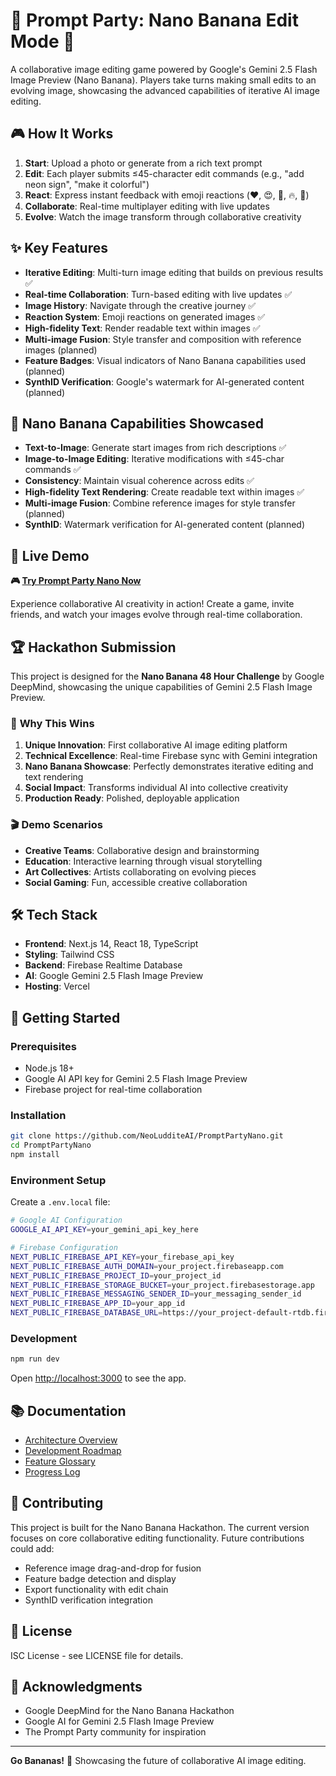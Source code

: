 # 🍌 Prompt Party: Nano Banana Edit Mode 🧪

A collaborative image editing game powered by Google's Gemini 2.5 Flash Image Preview (Nano Banana). Players take turns making small edits to an evolving image, showcasing the advanced capabilities of iterative AI image editing.

## 🎮 How It Works

1. **Start**: Upload a photo or generate from a rich text prompt
2. **Edit**: Each player submits ≤45-character edit commands (e.g., "add neon sign", "make it colorful")
3. **React**: Express instant feedback with emoji reactions (❤️, 😍, 🎨, 🔥, 👏)
4. **Collaborate**: Real-time multiplayer editing with live updates
5. **Evolve**: Watch the image transform through collaborative creativity

## ✨ Key Features

- **Iterative Editing**: Multi-turn image editing that builds on previous results ✅
- **Real-time Collaboration**: Turn-based editing with live updates ✅
- **Image History**: Navigate through the creative journey ✅
- **Reaction System**: Emoji reactions on generated images ✅
- **High-fidelity Text**: Render readable text within images ✅
- **Multi-image Fusion**: Style transfer and composition with reference images (planned)
- **Feature Badges**: Visual indicators of Nano Banana capabilities used (planned)
- **SynthID Verification**: Google's watermark for AI-generated content (planned)

## 🍌 Nano Banana Capabilities Showcased

- **Text-to-Image**: Generate start images from rich descriptions ✅
- **Image-to-Image Editing**: Iterative modifications with ≤45-char commands ✅
- **Consistency**: Maintain visual coherence across edits ✅
- **High-fidelity Text Rendering**: Create readable text within images ✅
- **Multi-image Fusion**: Combine reference images for style transfer (planned)
- **SynthID**: Watermark verification for AI-generated content (planned)

## 🚀 Live Demo

**🎮 [Try Prompt Party Nano Now](https://prompt-party-nano.vercel.app/)**

Experience collaborative AI creativity in action! Create a game, invite friends, and watch your images evolve through real-time collaboration.

## 🏆 Hackathon Submission

This project is designed for the **Nano Banana 48 Hour Challenge** by Google DeepMind, showcasing the unique capabilities of Gemini 2.5 Flash Image Preview.

### 🎯 **Why This Wins**

1. **Unique Innovation**: First collaborative AI image editing platform
2. **Technical Excellence**: Real-time Firebase sync with Gemini integration
3. **Nano Banana Showcase**: Perfectly demonstrates iterative editing and text rendering
4. **Social Impact**: Transforms individual AI into collective creativity
5. **Production Ready**: Polished, deployable application

### 🎬 **Demo Scenarios**

- **Creative Teams**: Collaborative design and brainstorming
- **Education**: Interactive learning through visual storytelling
- **Art Collectives**: Artists collaborating on evolving pieces
- **Social Gaming**: Fun, accessible creative collaboration

## 🛠️ Tech Stack

- **Frontend**: Next.js 14, React 18, TypeScript
- **Styling**: Tailwind CSS
- **Backend**: Firebase Realtime Database
- **AI**: Google Gemini 2.5 Flash Image Preview
- **Hosting**: Vercel

## 🚀 Getting Started

### Prerequisites

- Node.js 18+ 
- Google AI API key for Gemini 2.5 Flash Image Preview
- Firebase project for real-time collaboration

### Installation

```bash
git clone https://github.com/NeoLudditeAI/PromptPartyNano.git
cd PromptPartyNano
npm install
```

### Environment Setup

Create a `.env.local` file:

```bash
# Google AI Configuration
GOOGLE_AI_API_KEY=your_gemini_api_key_here

# Firebase Configuration
NEXT_PUBLIC_FIREBASE_API_KEY=your_firebase_api_key
NEXT_PUBLIC_FIREBASE_AUTH_DOMAIN=your_project.firebaseapp.com
NEXT_PUBLIC_FIREBASE_PROJECT_ID=your_project_id
NEXT_PUBLIC_FIREBASE_STORAGE_BUCKET=your_project.firebasestorage.app
NEXT_PUBLIC_FIREBASE_MESSAGING_SENDER_ID=your_messaging_sender_id
NEXT_PUBLIC_FIREBASE_APP_ID=your_app_id
NEXT_PUBLIC_FIREBASE_DATABASE_URL=https://your_project-default-rtdb.firebaseio.com/
```

### Development

```bash
npm run dev
```

Open [http://localhost:3000](http://localhost:3000) to see the app.

## 📚 Documentation

- [Architecture Overview](docs/architecture.md)
- [Development Roadmap](docs/roadmap.md)
- [Feature Glossary](docs/glossary.md)
- [Progress Log](docs/progresslog.md)

## 🤝 Contributing

This project is built for the Nano Banana Hackathon. The current version focuses on core collaborative editing functionality. Future contributions could add:
- Reference image drag-and-drop for fusion
- Feature badge detection and display
- Export functionality with edit chain
- SynthID verification integration

## 📄 License

ISC License - see LICENSE file for details.

## 🙏 Acknowledgments

- Google DeepMind for the Nano Banana Hackathon
- Google AI for Gemini 2.5 Flash Image Preview
- The Prompt Party community for inspiration

---

**Go Bananas!** 🍌 Showcasing the future of collaborative AI image editing.